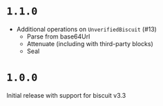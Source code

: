 # `1.1.0`

- Additional operations on `UnverifiedBiscuit` (#13)
  - Parse from base64Url
  - Attenuate (including with third-party blocks)
  - Seal 

# `1.0.0`

Initial release with support for biscuit v3.3
